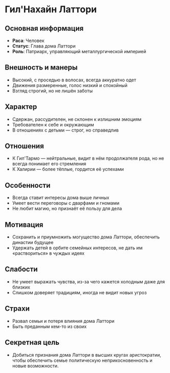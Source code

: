 # Гил'Нахайн Латтори

## Основная информация
- **Раса**: Человек
- **Статус**: Глава дома Латтори
- **Роль**: Патриарх, управляющий металлургической империей

## Внешность и манеры
- Высокий, с проседью в волосах, всегда аккуратно одет
- Движения размеренные, голос низкий и спокойный
- Взгляд строгий, но не лишён заботы

## Характер
- Сдержан, рассудителен, не склонен к излишним эмоциям
- Требователен к себе и окружающим
- В отношениях с детьми — строг, но справедлив

## Отношения
- К Гил'Тармо — нейтральные, видит в нём продолжателя рода, но не всегда понимает его стремления
- К Халирии — более тёплые, гордится её успехами

## Особенности
- Всегда ставит интересы дома выше личных
- Умеет вести переговоры с дварфами и гномами
- Не любит магию, но признаёт её пользу для дела 

## Мотивация
- Сохранить и приумножить могущество дома Латтори, обеспечить династии будущее
- Удержать детей в орбите семейных интересов, не дать им «раствориться» в чуждых идеях

## Слабости
- Не умеет выражать чувства, из-за чего кажется холодным даже для близких
- Слишком доверяет традициям, иногда не видит новых угроз

## Страхи
- Развал семьи и потеря влияния дома Латтори
- Быть преданным кем-то из своих

## Секретная цель
- Добиться признания дома Латтори в высших кругах аристократии, чтобы обеспечить семье политическую неприкосновенность и новые возможности.